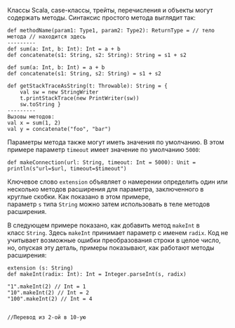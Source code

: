Классы Scala, case-классы, трейты, перечисления и объекты могут содержать методы. Синтаксис простого метода выглядит так:
```
def methodName(param1: Type1, param2: Type2): ReturnType = // тело метода // находится здесь
---------
def sum(a: Int, b: Int): Int = a + b 
def concatenate(s1: String, s2: String): String = s1 + s2

def sum(a: Int, b: Int) = a + b 
def concatenate(s1: String, s2: String) = s1 + s2

def getStackTraceAsString(t: Throwable): String = { 
	val sw = new StringWriter 
	t.printStackTrace(new PrintWriter(sw)) 
	sw.toString }
---------
Вызовы методов:
val x = sum(1, 2) 
val y = concatenate("foo", "bar")
```
Параметры метода также могут иметь значения по умолчанию. В этом примере параметр `timeout` имеет значение по умолчанию `5000`:
```
def makeConnection(url: String, timeout: Int = 5000): Unit = println(s"url=$url, timeout=$timeout")
```
Ключевое слово `extension` объявляет о намерении определить один или несколько методов расширения для параметра, заключенного в круглые скобки. Как показано в этом примере, параметр `s` типа `String` можно затем использовать в теле методов расширения.

В следующем примере показано, как добавить метод `makeInt` в класс `String`. Здесь `makeInt` принимает параметр с именем `radix`. Код не учитывает возможные ошибки преобразования строки в целое число, но, опуская эту деталь, примеры показывают, как работают методы расширения:
```
extension (s: String) 
def makeInt(radix: Int): Int = Integer.parseInt(s, radix) 

"1".makeInt(2) // Int = 1 
"10".makeInt(2) // Int = 2 
"100".makeInt(2) // Int = 4


//Перевод из 2-ой в 10-ую
```

